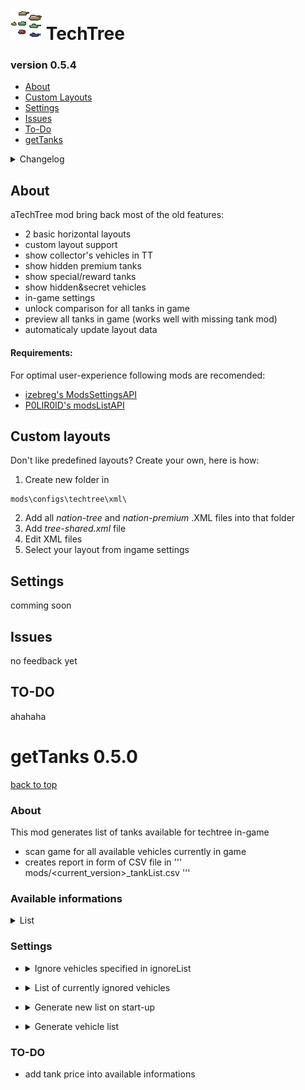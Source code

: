 # ![GitHub Logo](/.github/atechtree.png) TechTree
### version 0.5.4

- [About](#About)
- [Custom Layouts](#custom-layouts)
- [Settings](#Settings)
- [Issues](#Issues)
- [To-Do](#TO-DO)
- [getTanks](#getTanks-050)


<details>
  <summary>Changelog</summary>
  
  #### 0.5.4
  - layout change now loads layout specific tree-shared.xml
  - all layouts moved to ```mods\configs\techtree\xml\ <layout name>```
  - default layouts _KukieJar & _jbDefaul will get overriden by database update
  - support for 3rd party custom layouts in ```\xml\\``` folder
   
  #### 0.5.3
  - automatical layout database update
  - layout selection in-game  
  
</details>

## About
aTechTree mod bring back most of the old features:
- 2 basic horizontal layouts
- custom layout support
- show collector's vehicles in TT
- show hidden premium tanks
- show special/reward tanks
- show hidden&secret vehicles
- in-game settings
- unlock comparison for all tanks in game
- preview all tanks in game (works well with missing tank mod)
- automaticaly update layout data

#### Requirements:
For optimal user-experience following mods are recomended:
- [izebreg's ModsSettingsAPI](https://bitbucket.org/IzeBerg/modssettingsapi/downloads/)
- [P0LIR0ID's modsListAPI](https://bitbucket.org/P0LIR0ID/wot-modslist/downloads/)

## Custom layouts
Don't like predefined layouts? Create your own, here is how:

1. Create new folder in 
```
mods\configs\techtree\xml\
```
2. Add all *nation-tree* and *nation-premium* .XML files into that folder
3. Add *tree-shared.xml* file
4. Edit XML files
5. Select your layout from ingame settings

## Settings
comming soon
  
## Issues
no feedback yet
  
## TO-DO
ahahaha





# getTanks 0.5.0 
[back to top](#)

### About
This mod generates list of tanks available for techtree in-game
- scan game for all available vehicles currently in game
- creates report in form of CSV file in ''' mods/<current_version>_tankList.csv '''
  
### Available informations
<details>
 <summary>List</summary>
  
 - nation code
 - long tank name for XML
 - ingame name
 - in-nation ID
 - compactDescriptionID (used by all game mechanics)
 - vehicle level
 - vehicle class (LT, MT, HT, AT, SPG)
 - premium status
 - premiumIGR - vehicles for gameshow accouts
 - hidden - not yet released and/or removed tanks
 - fallout game mode vehicles
 - bob - team clash rental BB tanks
 - collector vehicle status
 - isOnlyForEventBattles - special event vehicle
 - isOnlyForEpicBattles - FL battles vehicles 
 - isOnlyForBattleRoyaleBattles - SH steel hunter vehicles
 *any remaing unresolved tag
</details>


### Settings
- <details>
   <summary>Ignore vehicles specified in ignoreList</summary>
   When allowed mod will ignore tanks specified in ignore list when generating new report.
   
   ``` 
   mods\configs\techtree\ignoreList.txt 
   ```
</details>

- <details>
   <summary>List of currently ignored vehicles</summary>
   Displays tank names specified in ignoreList.
   Only for information.
   
   Formating: each line in ignoreList.txt represents one tank.
   You have to specify nation and tank name separated by colon:
   ```
   <nation>:<long_name> 
   ```
   For example:
   ```
   ussr:observer
   germany:G25_PzII_Luchs 
   ```
</details>

- <details>
   <summary>Generate new list on start-up</summary>
   Mod will try to create a new vehicle list every time game is lauched. Not recomended.
   
</details>

- <details>
   <summary>Generate vehicle list</summary>
   Forcing tankList to be generated from game.
   
</details>

### TO-DO
- add tank price into available informations

  